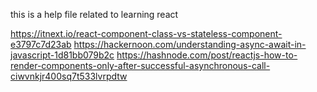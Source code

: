 this is a help file related to learning react

https://itnext.io/react-component-class-vs-stateless-component-e3797c7d23ab
https://hackernoon.com/understanding-async-await-in-javascript-1d81bb079b2c
https://hashnode.com/post/reactjs-how-to-render-components-only-after-successful-asynchronous-call-ciwvnkjr400sq7t533lvrpdtw